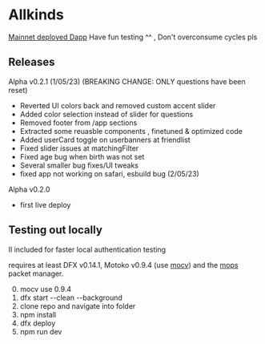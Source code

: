 # Allkinds

[Mainnet deployed Dapp](https://tp4bo-yaaaa-aaaap-aa5la-cai.icp0.io/)
Have fun testing ^^ , Don't overconsume cycles pls

## Releases

Alpha v0.2.1 (1/05/23) (BREAKING CHANGE: ONLY questions have been reset)

- Reverted UI colors back and removed custom accent slider
- Added color selection instead of slider for questions
- Removed footer from /app sections
- Extracted some reuasble components , finetuned & optimized code
- Added userCard toggle on userbanners at friendlist
- Fixed slider issues at matchingFilter
- Fixed age bug when birth was not set
- Several smaller bug fixes/UI tweaks
- fixed app not working on safari, esbuild bug (2/05/23)

Alpha v0.2.0

- first live deploy

## Testing out locally

II included for faster local authentication testing

requires at least DFX v0.14.1, Motoko v0.9.4 (use [mocv](https://forum.dfinity.org/t/moc-version-management/19011)) and the [mops](https://mops.one/docs/install) packet manager.

0. mocv use 0.9.4
1. dfx start --clean --background
2. clone repo and navigate into folder
3. npm install
4. dfx deploy
5. npm run dev

